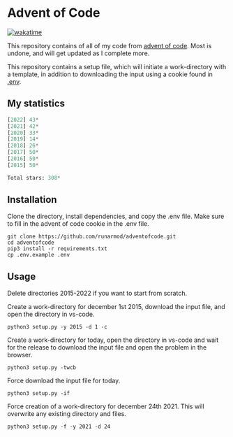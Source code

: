 # Advent of Code

[![wakatime](https://wakatime.com/badge/user/4196dd87-492b-41f6-b435-4745a3d9200d/project/e525481b-ae87-4c3d-8306-fdc04898c825.svg)](https://wakatime.com/badge/user/4196dd87-492b-41f6-b435-4745a3d9200d/project/e525481b-ae87-4c3d-8306-fdc04898c825)

This repository contains of all of my code from [advent of code](https://adventofcode.com/). Most is undone, and will get updated as I complete more.

This repository contains a setup file, which will initiate a work-directory with a template, in addition to downloading the input using a cookie found in [.env](https://github.com/runarmod/adventofcode/blob/main/.env.example).

## My statistics

<!-- START STATS -->
```py
[2022] 43*
[2021] 42*
[2020] 33*
[2019] 14*
[2018] 26*
[2017] 50*
[2016] 50*
[2015] 50*

Total stars: 308*
```
<!-- END STATS -->

## Installation

Clone the directory, install dependencies, and copy the .env file. Make sure to fill in the advent of code cookie in the .env file.

```
git clone https://github.com/runarmod/adventofcode.git
cd adventofcode
pip3 install -r requirements.txt
cp .env.example .env
```

## Usage

Delete directories 2015-2022 if you want to start from scratch.

Create a work-directory for december 1st 2015, download the input file, and open the directory in vs-code.

```
python3 setup.py -y 2015 -d 1 -c
```

Create a work-directory for today, open the directory in vs-code and wait for the release to download the input file and open the problem in the browser.

```
python3 setup.py -twcb
```

Force download the input file for today.

```
python3 setup.py -if
```

Force creation of a work-directory for december 24th 2021. This will overwrite any existing directory and files.

```
python3 setup.py -f -y 2021 -d 24
```

